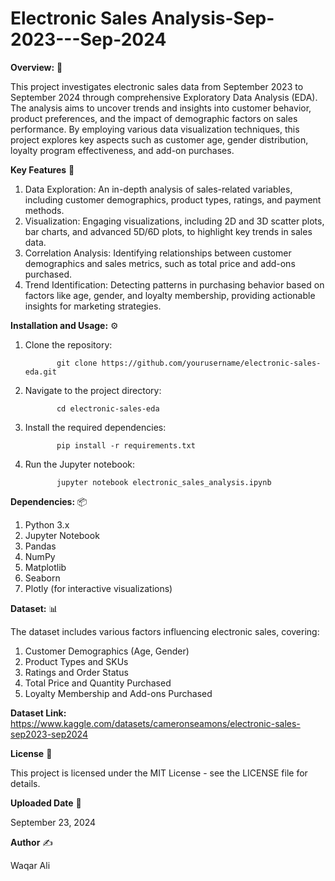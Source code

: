 # Electronic Sales Analysis-Sep-2023---Sep-2024

**Overview:** 🌟

This project investigates electronic sales data from September 2023 to September 2024 through comprehensive Exploratory Data Analysis (EDA). The analysis aims to uncover trends and insights into customer behavior, product preferences, and the impact of demographic factors on sales performance. By employing various data visualization techniques, this project explores key aspects such as customer age, gender distribution, loyalty program effectiveness, and add-on purchases.


**Key Features** 🔑

1. Data Exploration: An in-depth analysis of sales-related variables, including customer demographics, product types, ratings, and payment methods.
2. Visualization: Engaging visualizations, including 2D and 3D scatter plots, bar charts, and advanced 5D/6D plots, to highlight key trends in sales data.
3. Correlation Analysis: Identifying relationships between customer demographics and sales metrics, such as total price and add-ons purchased.
4. Trend Identification: Detecting patterns in purchasing behavior based on factors like age, gender, and loyalty membership, providing actionable insights for marketing strategies.


**Installation and Usage:** ⚙️

1. Clone the repository:


              git clone https://github.com/yourusername/electronic-sales-eda.git


2. Navigate to the project directory:


              cd electronic-sales-eda


3. Install the required dependencies:


              pip install -r requirements.txt


4. Run the Jupyter notebook:


              jupyter notebook electronic_sales_analysis.ipynb



**Dependencies:** 📦

1. Python 3.x
2. Jupyter Notebook
3. Pandas
4. NumPy
5. Matplotlib
6. Seaborn
7. Plotly (for interactive visualizations)


**Dataset:** 📊

The dataset includes various factors influencing electronic sales, covering:

1. Customer Demographics (Age, Gender)
2. Product Types and SKUs
3. Ratings and Order Status
4. Total Price and Quantity Purchased
5. Loyalty Membership and Add-ons Purchased


**Dataset Link:** https://www.kaggle.com/datasets/cameronseamons/electronic-sales-sep2023-sep2024


**License** 📜

This project is licensed under the MIT License - see the LICENSE file for details.


**Uploaded Date** 📅

September 23, 2024

**Author** ✍️

Waqar Ali
